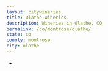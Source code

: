 ```yaml
---
layout: citywineries
title: Olathe Wineries
description: Wineries in Olathe, CO
permalink: /co/montrose/olathe/
state: co
county: montrose
city: olathe
---
```

-
